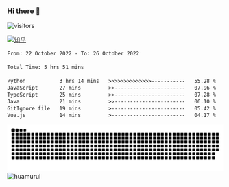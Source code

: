 ### Hi there 👋
 ![visitors](https://visitor-badge.laobi.icu/badge?page_id=huamurui)

[![知乎](https://img.shields.io/badge/dynamic/json?url=https%3A%2F%2Fapi.swo.moe%2Fstats%2Fzhihu%2Fke-ai-wu-li-de-nan-hai-zi&query=count&color=282c34&label=%E7%9F%A5%E4%B9%8E&labelColor=0084ff&logo=zhihu&logoColor=ffffff&suffix=+%E5%85%B3%E6%B3%A8&cacheSeconds=3600)](https://www.zhihu.com/people/ke-ai-wu-li-de-nan-hai-zi)



<!--START_SECTION:waka-->

```text
From: 22 October 2022 - To: 26 October 2022

Total Time: 5 hrs 51 mins

Python           3 hrs 14 mins   >>>>>>>>>>>>>>-----------   55.28 %
JavaScript       27 mins         >>-----------------------   07.96 %
TypeScript       25 mins         >>-----------------------   07.28 %
Java             21 mins         >>-----------------------   06.10 %
GitIgnore file   19 mins         >------------------------   05.42 %
Vue.js           14 mins         >------------------------   04.17 %
```

<!--END_SECTION:waka-->

<!--
![知乎](https://stats.justsong.cn/api/zhihu?username=ke-ai-wu-li-de-nan-hai-zi)
![bilibili](https://stats.justsong.cn/api/bilibili/?id=144672037)
![leetcode](https://stats.justsong.cn/api/leetcode?username=yun-tai-f&cn=true)
![huamurui's Most used languages](https://github-readme-stats.vercel.app/api/top-langs?username=huamurui&show_icons=true&count_private=true&layout=compact&hide_border=true&langs_count=10)

<img align="right" src="https://github-readme-stats.vercel.app/api?username=huamurui&show_icons=true&theme=radical">

**huamurui/huamurui** is a ✨ _special_ ✨ repository because its `README.md` (this file) appears on your GitHub profile.

Here are some ideas to get you started:

- 🔭 I’m currently working on ...
- 🌱 I’m currently learning ...
- 👯 I’m looking to collaborate on ...
- 🤔 I’m looking for help with ...
- 💬 Ask me about ...
- 📫 How to reach me: ...
- 😄 Pronouns: ...
- ⚡ Fun fact: ...
-->

![](https://raw.githubusercontent.com/huamurui/huamurui/main/assets/github-contribution-grid-snake.svg)
![huamurui](https://count.getloli.com/get/@huamurui)
